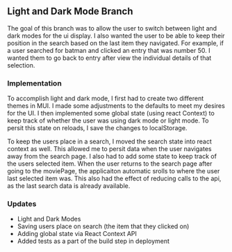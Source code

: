 ## Light and Dark Mode Branch

The goal of this branch was to allow the user to switch between light and dark modes for the ui display. I also wanted the user to be able to keep their position in the search based on the last item they navigated. For example, if a user searched for batman and clicked an entry that was number 50. I wanted them to go back to entry after view the individual details of that selection.

### Implementation

To accomplish light and dark mode, I first had to create two different themes in MUI. I made some adjustments to the defaults to meet my desires for the UI. I then implemented some global state (using react Context) to keep track of whether the user was using dark mode or light mode. To persit this state on reloads, I save the changes to localStorage.

To keep the users place in a search, I moved the search state into react context as well. This allowed me to persit data when the user navigates away from the search page. I also had to add some state to keep track of the users selected item. When the user returns to the search page after going to the moviePage, the applicaiton automatic srolls to where the user last selected item was. This also had the effect of reducing calls to the api, as the last search data is already available.

### Updates

- Light and Dark Modes
- Saving users place on search (the item that they clicked on)
- Adding global state via React Context API
- Added tests as a part of the build step in deployment
